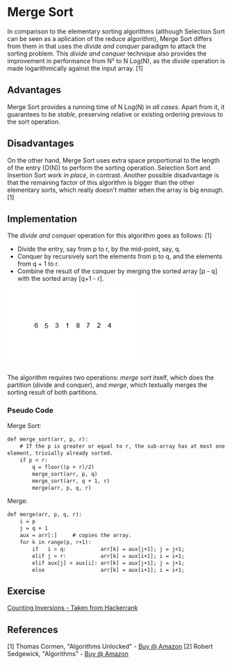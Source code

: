 # Merge Sort

In comparison to the elementary sorting algorithms (although Selection Sort can be seen as a aplication of the reduce
algorithm), Merge Sort differs from them in that uses the *divide and conquer* paradigm to attack the sorting problem.
This *divide and conquer* technique also provides the improvement in performance from N² to N Log(N), as the divide 
operation is made logarithmically against the input array. [1]

## Advantages

Merge Sort provides a running time of N Log(N) in *all cases*. Apart from it, it guarantees to be *stable*, 
preserving relative or existing ordering previous to the sort operation.
 
## Disadvantages

On the other hand, Merge Sort uses extra space proportional to the length of the entry (O(N)) to perform the sorting
operation. Selection Sort and Insertion Sort work _in place_, in contrast. Another possible disadvantage is that the 
remaining factor of this algorithm is bigger than the other elementary sorts, which really doesn't matter when the 
array is big enough. [1]

## Implementation

The _divide and conquer_ operation for this algorithm goes as follows: [1]

* Divide the entry, say from p to r, by the mid-point, say, q.
* Conquer by recursively sort the elements from p to q, and the elements from q + 1 to r.
* Combine the result of the conquer by merging the sorted array [p - q] with the sorted array [q+1 - r].

![Merge Sort Example](img/merge-sort.gif)

The algorithm requires two operations: _merge sort_ itself, which does the partition (divide and conquer), and 
_merge_, which textually merges the sorting result of both partitions.

### Pseudo Code

Merge Sort:

```
def merge_sort(arr, p, r):
    # If the p is greater or equal to r, the sub-array has at most one element, trivially already sorted.
    if p < r:
        q = floor((p + r)/2)
        merge_sort(arr, p, q)
        merge_sort(arr, q + 1, r)
        merge(arr, p, q, r)
```

Merge:

```
def merge(arr, p, q, r):
    i = p
    j = q + 1
    aux = arr[:]     # copies the array.
    for k in range(p, r+1):
        if   i > q:           arr[k] = aux[j+1]; j = j+1;
        elif j > r:           arr[k] = aux[i+1]; i = i+1;
        elif aux[j] < aux[i]: arr[k] = aux[j+1]; j = j+1;
        else                  arr[k] = aux[i+1]; i = i+1;
```

## Exercise

[Counting Inversions - Taken from Hackerrank](https://www.hackerrank.com/challenges/ctci-merge-sort)

## References

[1] Thomas Cormen, "Algorithms Unlocked" - [Buy @ Amazon](http://a.co/dVibTKu)
[2] Robert Sedgewick, "Algorithms" - [Buy @ Amazon](http://a.co/3HMJECC)